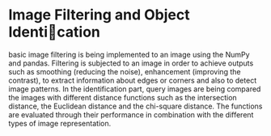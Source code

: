 # Image Filtering and Object Identication
 
basic image filtering is being implemented to an image using the NumPy and pandas. Filtering is subjected to an image in order to achieve outputs such as smoothing (reducing the noise), enhancement (improving the contrast), to extract information about edges or corners and also to detect image patterns.
In the identification part, query images are being compared the images with different distance functions such as the intersection distance, the Euclidean distance and the chi-square distance. The functions are evaluated through their performance in combination with the different types of image representation.